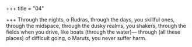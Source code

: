 +++
title = "04"

+++
Through the nights, o Rudras, through the days, you skillful ones,  through the midspace, through the dusky realms, you shakers,
through the fields when you drive, like boats (through the water)— through (all these places) of difficult going, o Maruts, you never  suffer harm.